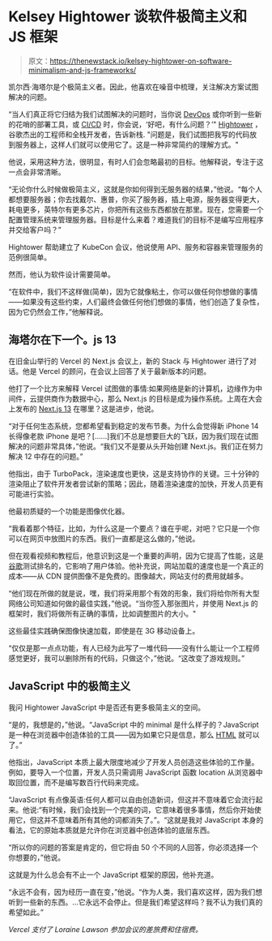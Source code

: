 # Kelsey Hightower 谈软件极简主义和 JS 框架

> 原文：<https://thenewstack.io/kelsey-hightower-on-software-minimalism-and-js-frameworks/>

凯尔西·海塔尔是个极简主义者。因此，他喜欢在噪音中梳理，关注解决方案试图解决的问题。

“当人们真正将它归结为我们试图解决的问题时，当你说 [DevOps](https://thenewstack.io/key-concepts/devops/) 或你听到一些新的花哨的部署工具，或 [CI/CD](https://thenewstack.io/key-concepts/ci-cd/) 时，你会说，‘好吧，有什么问题？’" [Hightower](https://en.wikipedia.org/wiki/Kelsey_Hightower) ，谷歌杰出的工程师和全栈开发者，告诉新栈. "问题是，我们试图把我写的代码放到服务器上，这样人们就可以使用它了。这是一种非常简约的理解方式。"

他说，采用这种方法，很明显，有时人们会忽略最初的目标。他解释说，专注于这一点会非常清晰。

“无论你什么时候做极简主义，这就是你如何得到无服务器的结果，”他说。“每个人都想要服务器；你去找戴尔、惠普，你买了服务器，插上电源，服务器变得更大，耗电更多，英特尔有更多芯片，你把所有这些东西都放在那里。现在，您需要一个配置管理系统来管理服务器。目标是什么来着？难道我们的目标不是编写应用程序并交给客户吗？”

Hightower 帮助建立了 KubeCon 会议，他说使用 API、服务和容器来管理服务的范例很简单。

然而，他认为软件设计需要简单。

“在软件中，我们不这样做(简单)，因为它就像粘土，你可以做任何你想做的事情——如果没有这些约束，人们最终会做任何他们想做的事情，他们创造了复杂性，因为它仍然会工作，”他解释说。

## 海塔尔在下一个。js 13

在旧金山举行的 Vercel 的 Next.js 会议上，新的 Stack 与 Hightower 进行了对话。他是 Vercel 的顾问，在会议上回答了关于最新版本的问题。

他打了一个比方来解释 Vercel 试图做的事情:如果网络是新的计算机，边缘作为中间件，云提供商作为数据中心，那么 Next.js 的目标是成为操作系统。上周在大会上发布的 [Next.js 13](https://thenewstack.io/what-developers-told-us-about-vercels-next-js-update/) 在哪里？这是进步，他说。

“对于任何生态系统，您都希望看到稳定的发布节奏。为什么会觉得新 iPhone 14 长得像老款 iPhone 是吧？[……]我们不总是想要巨大的飞跃，因为我们现在试图解决的问题非常具体，”他说。“我们又不是要从头开始创建 Next.js。我们正在努力解决 12 中存在的问题。”

他指出，由于 TurboPack，渲染速度也更快，这是支持协作的关键。三十分钟的渲染阻止了软件开发者尝试新的策略；因此，随着渲染速度的加快，开发人员更有可能进行实验。

他最初质疑的一个功能是图像优化器。

“我看着那个特征，比如，为什么这是一个要点？谁在乎呢，对吧？它只是一个你可以在网页中放图片的东西。我们一直都是这么做的，”他说。

但在观看视频和教程后，他意识到这是一个重要的声明，因为它提高了性能，这是[谷歌](https://thenewstack.io/how-to-use-google-sheets-as-a-database-with-react-and-ssr/)测试排名的，它影响了用户体验。他补充说，网站加载的速度也是一个真正的成本——从 CDN 提供图像不是免费的。图像越大，网站支付的费用就越多。

“他们现在所做的就是说，嘿，我们将采用那个有效的形象，我们将给你所有大型网络公司知道如何做的最佳实践，”他说。“当你签入那张图片，并使用 Next.js 的框架时，我们将做所有正确的事情，比如调整图片的大小。"

这些最佳实践确保图像快速加载，即使是在 3G 移动设备上。

“仅仅是那一点点功能，有人已经为此写了一堆代码——没有什么能让一个工程师感觉更好，我可以删除所有的代码，只做这个，”他说。“这改变了游戏规则。”

## JavaScript 中的极简主义

我问 Hightower JavaScript 中是否还有更多极简主义的空间。

“是的，我想是的，”他说。“JavaScript 中的 minimal 是什么样子的？JavaScript 是一种在浏览器中创造体验的工具——因为如果它只是信息，那么 [HTML](https://thenewstack.io/html-markup-tips-for-developing-accessible-websites/) 就可以了。”

他指出，JavaScript 本质上最大限度地减少了开发人员创造这些体验的工作量。例如，要导入一个位置，开发人员只需调用 JavaScript 函数 location 从浏览器中取回位置，而不是编写数百行代码来完成。

“JavaScript 有点像英语:任何人都可以自由创造新词，但这并不意味着它会流行起来。他说:“有时候，我们会找到一个完美的词，它意味着很多事情，然后你开始使用它，但这并不意味着所有其他的词都消失了。”。“这就是我对 JavaScript 本身的看法，它的原始本质就是允许你在浏览器中创造体验的底层东西。

“所以你的问题的答案是肯定的，但它将由 50 个不同的人回答，你必须选择一个你想要的，”他说。

这就是为什么总会有不止一个 JavaScript 框架的原因，他补充道。

“永远不会有，因为经历一直在变，”他说。“作为人类，我们喜欢这样，因为我们想听到一些新的东西。…它永远不会停止。但是我们希望这样吗？我不认为我们真的希望如此。”

*Vercel 支付了 Loraine Lawson 参加会议的差旅费和住宿费。*

<svg xmlns:xlink="http://www.w3.org/1999/xlink" viewBox="0 0 68 31" version="1.1"><title>Group</title> <desc>Created with Sketch.</desc></svg>